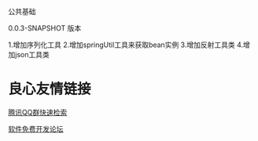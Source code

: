 公共基础



0.0.3-SNAPSHOT 版本


1.增加序列化工具
2.增加springUtil工具来获取bean实例
3.增加反射工具类
4.增加json工具类




 # 良心友情链接

[腾讯QQ群快速检索](http://u.720life.cn/s/8cf73f7c)

[软件免费开发论坛](http://u.720life.cn/s/bbb01dc0)
